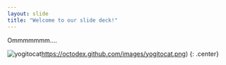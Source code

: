 ```yaml
---
layout: slide
title: "Welcome to our slide deck!"
---
```


Ommmmmmm....

![yogitocat](https://octodex.github.com/images/yogitocat.png)https://octodex.github.com/images/yogitocat.png)
{: .center}

